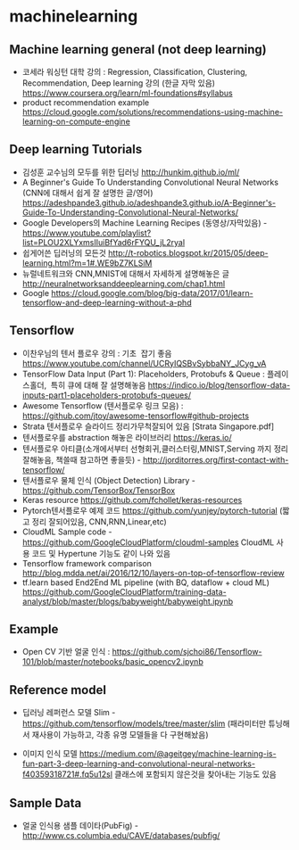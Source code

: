 # machinelearning

## Machine learning general (not deep learning)

* 코세라 워싱턴 대학 강의 : Regression, Classification, Clustering, Recommendation, Deep learning 강의 (한글 자막 있음) https://www.coursera.org/learn/ml-foundations#syllabus
* product recommendation example https://cloud.google.com/solutions/recommendations-using-machine-learning-on-compute-engine

## Deep learning Tutorials

* 김성훈 교수님의 모두를 위한 딥러닝 http://hunkim.github.io/ml/
* A Beginner's Guide To Understanding Convolutional Neural Networks (CNN에 대해서 쉽게 잘 설명한 글/영어) https://adeshpande3.github.io/adeshpande3.github.io/A-Beginner's-Guide-To-Understanding-Convolutional-Neural-Networks/
* Google Developers의 Machine Learning Recipes (동영상/자막있음) - https://www.youtube.com/playlist?list=PLOU2XLYxmsIIuiBfYad6rFYQU_jL2ryal
* 쉽게어쓴 딥러닝의 모든것 http://t-robotics.blogspot.kr/2015/05/deep-learning.html?m=1#.WE9bZ7KLSiM 
* 뉴럴네트워크와 CNN,MNIST에 대해서 자세하게 설명해놓은 글 http://neuralnetworksanddeeplearning.com/chap1.html
* Google https://cloud.google.com/blog/big-data/2017/01/learn-tensorflow-and-deep-learning-without-a-phd

## Tensorflow

* 이찬우님의 텐서 플로우 강의 : 기초  잡기 좋음 https://www.youtube.com/channel/UCRyIQSBvSybbaNY_JCyg_vA
* TensorFlow Data Input (Part 1): Placeholders, Protobufs & Queue : 플레이스홀더,  특히 큐에 대해 잘 설명해놓음 https://indico.io/blog/tensorflow-data-inputs-part1-placeholders-protobufs-queues/
* Awesome Tensorflow (텐서플로우 링크 모음) : https://github.com/jtoy/awesome-tensorflow#github-projects
* Strata 텐서플로우 슬라이드 정리가무척잘되어 있음 [Strata Singapore.pdf]
* 텐서플로우를 abstraction 해놓은 라이브러리 https://keras.io/
* 텐서플로우 아티클(소개에서부터 선형회귀,클러스터링,MNIST,Serving 까지 정리 잘해놓음, 책쓸때 참고하면 좋을듯) - http://jorditorres.org/first-contact-with-tensorflow/
* 텐서플로우 물체 인식 (Object Detection) Library - https://github.com/TensorBox/TensorBox
* Keras resource https://github.com/fchollet/keras-resources
* Pytorch텐서플로우 예제 코드 https://github.com/yunjey/pytorch-tutorial (짧고 정리 잘되어있음, CNN,RNN,Linear,etc)
* CloudML Sample code - https://github.com/GoogleCloudPlatform/cloudml-samples CloudML 사용 코드 및 Hypertune 기능도 같이 나와 있음
* Tensorflow framework comparison http://blog.mdda.net/ai/2016/12/10/layers-on-top-of-tensorflow-review
* tf.learn based End2End ML pipeline (with BQ, dataflow + cloud ML) https://github.com/GoogleCloudPlatform/training-data-analyst/blob/master/blogs/babyweight/babyweight.ipynb

## Example

* Open CV 기반 얼굴 인식 : https://github.com/sjchoi86/Tensorflow-101/blob/master/notebooks/basic_opencv2.ipynb

## Reference model

* 딥러닝 레퍼런스 모델 Slim - https://github.com/tensorflow/models/tree/master/slim (패라미터만 튜닝해서 재사용이 가능하고, 각종 유명 모델들을 다 구현해놨음)

* 이미지 인식 모델 https://medium.com/@ageitgey/machine-learning-is-fun-part-3-deep-learning-and-convolutional-neural-networks-f40359318721#.fq5u12sl 클래스에 포함되지 않은것을 찾아내는 기능도 있음
## Sample Data

* 얼굴 인식용 샘플 데이타(PubFig) - http://www.cs.columbia.edu/CAVE/databases/pubfig/
